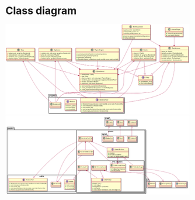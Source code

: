 # Class diagram

![ClassDiagramImage](./img/class_diagram.png)
![GraphicsClassDiagramImage](./img/class_diagram_graphics.png)
